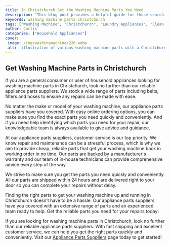 ```yaml
---
title: In Christchurch Get the Washing Machine Parts You Need
description: "This blog post provides a helpful guide for those searching for washing machine parts in the Christchurch area Here youll find the best places to get the parts and advice to get your washing machine running again"
keywords: washing machine parts christchurch
tags: ["Washing Machine", "Christchurch", "Laundry Appliances", "Clean Appliance", "Appliance Parts"]
author: Curtis
categories: ["Household Appliances"]
cover: 
 image: /img/washingmachine/228.webp
 alt: 'illustration of various washing machine parts with a Christchurch cityscape in the background'
---
```

## Get Washing Machine Parts in Christchurch
If you are a general consumer or user of household appliances looking for washing machine parts in Christchurch, look no further than our reliable appliance parts suppliers. We stock a wide range of parts including belts, filters and hoses to ensure any repairs can be made with ease. 

No matter the make or model of your washing machine, our appliance parts suppliers have you covered. With easy online ordering options, you can make sure you find the exact parts you need quickly and conveniently. And if you need help identifying which parts you need for your repair, our knowledgeable team is always available to give advice and guidance. 

At our appliance parts suppliers, customer service is our top priority. We know repair and maintenance can be a stressful process, which is why we aim to provide cheap, reliable parts that get your washing machine back in working order in no time. Our parts are backed by a manufacturer's warranty and our team of in-house technicians can provide comprehensive advice every step of the way. 

We strive to make sure you get the parts you need quickly and conveniently. All our parts are shipped within 24 hours and are delivered right to your door so you can complete your repairs without delay. 

Finding the right parts to get your washing machine up and running in Christchurch doesn’t have to be a hassle. Our appliance parts suppliers have you covered with an extensive range of parts and an experienced team ready to help. Get the reliable parts you need for your repairs today! 

If you are looking for washing machine parts in Christchurch, look no further than our reliable appliance parts suppliers. With fast shipping and excellent customer service, we can help you get the right parts quickly and conveniently. Visit our [Appliance Parts Suppliers](.pages/appliance-parts-suppliers/) page today to get started!

